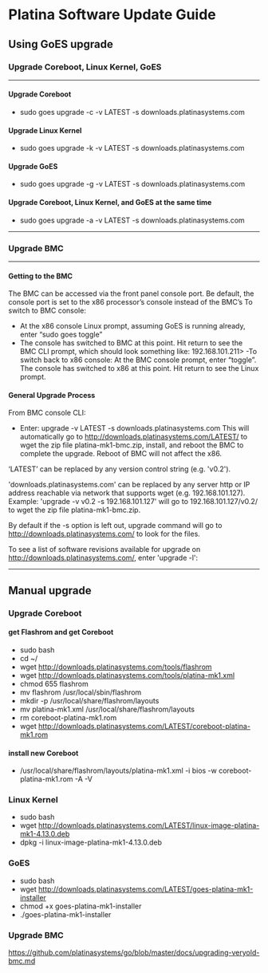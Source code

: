 # Platina Software Update Guide
## Using GoES upgrade
### Upgrade Coreboot, Linux Kernel, GoES
---
#### Upgrade Coreboot
 - sudo goes upgrade -c -v LATEST -s downloads.platinasystems.com
#### Upgrade Linux Kernel
 - sudo goes upgrade -k -v LATEST -s downloads.platinasystems.com
#### Upgrade GoES
 - sudo goes upgrade -g -v LATEST -s downloads.platinasystems.com
#### Upgrade Coreboot, Linux Kernel, and GoES at the same time
 - sudo goes upgrade -a -v LATEST -s downloads.platinasystems.com
---
### Upgrade BMC
---
#### Getting to the BMC
The BMC can be accessed via the front panel console port. Be default, the console port is set to the x86 processor’s console instead of the BMC’s
To switch to BMC console:
- At the x86 console Linux prompt, assuming GoES is running already, enter “sudo goes toggle”
- The console has switched to BMC at this point. Hit return to see the BMC CLI prompt, which should look something like:
192.168.101.211>
-To switch back to x86 console:
 At the BMC console prompt, enter “toggle”. The console has switched to x86 at this point. Hit return to see the Linux prompt.

#### General Upgrade Process
From BMC console CLI:
- Enter:
upgrade -v LATEST -s downloads.platinasystems.com
This will automatically go to http://downloads.platinasystems.com/LATEST/ to wget the zip file
platina-mk1-bmc.zip, install, and reboot the BMC to complete the upgrade. Reboot of BMC will not
affect the x86.

‘LATEST’ can be replaced by any version control string (e.g. 'v0.2').

'downloads.platinasystems.com' can be replaced by any server http or IP address reachable via
network that supports wget (e.g. 192.168.101.127).
Example: 'upgrade -v v0.2 -s 192.168.101.127' will go to 192.168.101.127/v0.2/ to wget the zip file
platina-mk1-bmc.zip.

By default if the -s option is left out, upgrade command will go to
http://downloads.platinasystems.com/ to look for the files.

To see a list of software revisions available for upgrade on http://downloads.platinasystems.com/,
enter 'upgrade -l':

---

## Manual upgrade
### Upgrade Coreboot
#### get Flashrom and get Coreboot
- sudo bash
- cd ~/
- wget http://downloads.platinasystems.com/tools/flashrom
- wget http://downloads.platinasystems.com/tools/platina-mk1.xml
- chmod 655 flashrom
- mv flashrom /usr/local/sbin/flashrom
- mkdir -p /usr/local/share/flashrom/layouts
- mv platina-mk1.xml /usr/local/share/flashrom/layouts
- rm coreboot-platina-mk1.rom
- wget http://downloads.platinasystems.com/LATEST/coreboot-platina-mk1.rom

#### install new Coreboot
- /usr/local/share/flashrom/layouts/platina-mk1.xml -i bios -w coreboot-platina-mk1.rom -A -V

### Linux Kernel
- sudo bash
- wget http://downloads.platinasystems.com/LATEST/linux-image-platina-mk1-4.13.0.deb
- dpkg -i linux-image-platina-mk1-4.13.0.deb

### GoES
- sudo bash
- wget http://downloads.platinasystems.com/LATEST/goes-platina-mk1-installer
- chmod +x goes-platina-mk1-installer
- ./goes-platina-mk1-installer

### Upgrade BMC
https://github.com/platinasystems/go/blob/master/docs/upgrading-veryold-bmc.md
